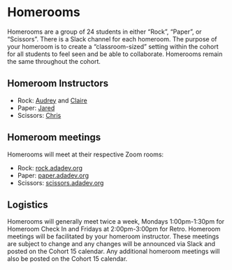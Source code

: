 # Homerooms

Homerooms are a group of 24 students in either “Rock”, “Paper”, or “Scissors”. There is a Slack channel for each homeroom. The purpose of your homeroom is to create a “classroom-sized” setting within the cohort for all students to feel seen and be able to collaborate. Homerooms remain the same throughout the cohort.


## Homeroom Instructors

- Rock: [Audrey](mailto:audrey@adadevelopersacademy.org) and [Claire](mailto:claire@adadevelopersacademy.org)
- Paper: [Jared](mailto:jared@adadevelopersacademy.org)
- Scissors: [Chris](mailto:chris@adadevelopersacademy.org)

## Homeroom meetings

Homerooms will meet at their respective Zoom rooms:

- Rock: [rock.adadev.org](rock.adadev.org)
- Paper: [paper.adadev.org](paper.adadev.org)
- Scissors: [scissors.adadev.org](scissors.adadev.org)

## Logistics

Homerooms will generally meet twice a week, Mondays 1:00pm-1:30pm for Homeroom Check In and Fridays at 2:00pm-3:00pm for Retro.  Homeroom meetings will be facilitated by your homeroom instructor.  These meetings are subject to change and any changes will be announced via Slack and posted on the Cohort 15 calendar.  Any additional homeroom meetings will also be posted on the Cohort 15 calendar.
